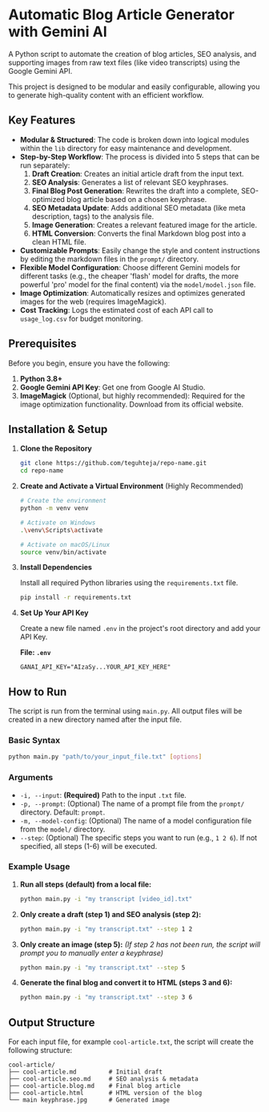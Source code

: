 # Automatic Blog Article Generator with Gemini AI

A Python script to automate the creation of blog articles, SEO analysis, and supporting images from raw text files (like video transcripts) using the Google Gemini API.

This project is designed to be modular and easily configurable, allowing you to generate high-quality content with an efficient workflow.

## Key Features

  - **Modular & Structured**: The code is broken down into logical modules within the `lib` directory for easy maintenance and development.
  - **Step-by-Step Workflow**: The process is divided into 5 steps that can be run separately:
    1.  **Draft Creation**: Creates an initial article draft from the input text.
    2.  **SEO Analysis**: Generates a list of relevant SEO keyphrases.
    3.  **Final Blog Post Generation**: Rewrites the draft into a complete, SEO-optimized blog article based on a chosen keyphrase.
    4.  **SEO Metadata Update**: Adds additional SEO metadata (like meta description, tags) to the analysis file.
    5.  **Image Generation**: Creates a relevant featured image for the article.
    6.  **HTML Conversion**: Converts the final Markdown blog post into a clean HTML file.
  - **Customizable Prompts**: Easily change the style and content instructions by editing the markdown files in the `prompt/` directory.
  - **Flexible Model Configuration**: Choose different Gemini models for different tasks (e.g., the cheaper 'flash' model for drafts, the more powerful 'pro' model for the final content) via the `model/model.json` file.
  - **Image Optimization**: Automatically resizes and optimizes generated images for the web (requires ImageMagick).
  - **Cost Tracking**: Logs the estimated cost of each API call to `usage_log.csv` for budget monitoring.

## Prerequisites

Before you begin, ensure you have the following:

1.  **Python 3.8+**
2.  **Google Gemini API Key**: Get one from Google AI Studio.
3.  **ImageMagick** (Optional, but highly recommended): Required for the image optimization functionality. Download from its official website.

## Installation & Setup

1.  **Clone the Repository**

    ```bash
    git clone https://github.com/teguhteja/repo-name.git
    cd repo-name
    ```

2.  **Create and Activate a Virtual Environment** (Highly Recommended)

    ```bash
    # Create the environment
    python -m venv venv

    # Activate on Windows
    .\venv\Scripts\activate

    # Activate on macOS/Linux
    source venv/bin/activate
    ```

3.  **Install Dependencies**

    Install all required Python libraries using the `requirements.txt` file.

    ```bash
    pip install -r requirements.txt
    ```

4.  **Set Up Your API Key**

    Create a new file named `.env` in the project's root directory and add your API Key.

    **File: `.env`**

    ```
    GANAI_API_KEY="AIzaSy...YOUR_API_KEY_HERE"
    ```

## How to Run

The script is run from the terminal using `main.py`. All output files will be created in a new directory named after the input file.

### Basic Syntax

```bash
python main.py "path/to/your_input_file.txt" [options]
```

### Arguments

  - `-i, --input`: **(Required)** Path to the input `.txt` file.
  - `-p, --prompt`: (Optional) The name of a prompt file from the `prompt/` directory. Default: `prompt`.
  - `-m, --model-config`: (Optional) The name of a model configuration file from the `model/` directory.
  - `--step`: (Optional) The specific steps you want to run (e.g., `1 2 6`). If not specified, all steps (1-6) will be executed.

### Example Usage

1.  **Run all steps (default) from a local file:**

    ```bash
    python main.py -i "my transcript [video_id].txt"
    ```

2.  **Only create a draft (step 1) and SEO analysis (step 2):**

    ```bash
    python main.py -i "my transcript.txt" --step 1 2
    ```

3.  **Only create an image (step 5):**
    *(If step 2 has not been run, the script will prompt you to manually enter a keyphrase)*

    ```bash
    python main.py -i "my transcript.txt" --step 5
    ```

4.  **Generate the final blog and convert it to HTML (steps 3 and 6):**

    ```bash
    python main.py -i "my transcript.txt" --step 3 6
    ```

## Output Structure

For each input file, for example `cool-article.txt`, the script will create the following structure:

```
cool-article/
├── cool-article.md         # Initial draft
├── cool-article.seo.md     # SEO analysis & metadata
├── cool-article.blog.md    # Final blog article
├── cool-article.html       # HTML version of the blog
└── main keyphrase.jpg      # Generated image
```